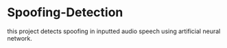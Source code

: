 # Spoofing-Detection
this project detects spoofing in inputted audio speech using artificial neural network.
